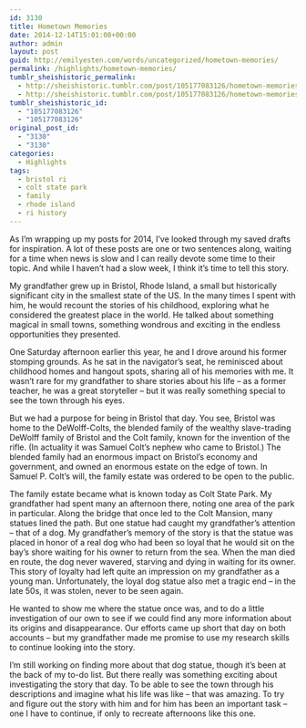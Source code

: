 ```yaml
---
id: 3130
title: Hometown Memories
date: 2014-12-14T15:01:08+00:00
author: admin
layout: post
guid: http://emilyesten.com/words/uncategorized/hometown-memories/
permalink: /highlights/hometown-memories/
tumblr_sheishistoric_permalink:
  - http://sheishistoric.tumblr.com/post/105177083126/hometown-memories
  - http://sheishistoric.tumblr.com/post/105177083126/hometown-memories
tumblr_sheishistoric_id:
  - "105177083126"
  - "105177083126"
original_post_id:
  - "3130"
  - "3130"
categories:
  - Highlights
tags:
  - bristol ri
  - colt state park
  - family
  - rhode island
  - ri history
---
```

As I’m wrapping up my posts for 2014, I’ve looked through my saved drafts for inspiration. A lot of these posts are one or two sentences along, waiting for a time when news is slow and I can really devote some time to their topic. And while I haven’t had a slow week, I think it’s time to tell this story.

<!-- more -->

<!-- more -->My grandfather grew up in Bristol, Rhode Island, a small but historically significant city in the smallest state of the US. In the many times I spent with him, he would recount the stories of his childhood, exploring what he considered the greatest place in the world. He talked about something magical in small towns, something wondrous and exciting in the endless opportunities they presented.

One Saturday afternoon earlier this year, he and I drove around his former stomping grounds. As he sat in the navigator’s seat, he reminisced about childhood homes and hangout spots, sharing all of his memories with me. It wasn’t rare for my grandfather to share stories about his life – as a former teacher, he was a great storyteller – but it was really something special to see the town through his eyes.

But we had a purpose for being in Bristol that day. You see, Bristol was home to the DeWolff-Colts, the blended family of the wealthy slave-trading DeWolff family of Bristol and the Colt family, known for the invention of the rifle. (In actuality it was Samuel Colt’s nephew who came to Bristol.) The blended family had an enormous impact on Bristol’s economy and government, and owned an enormous estate on the edge of town. In Samuel P. Colt’s will, the family estate was ordered to be open to the public.

The family estate became what is known today as Colt State Park. My grandfather had spent many an afternoon there, noting one area of the park in particular. Along the bridge that once led to the Colt Mansion, many statues lined the path. But one statue had caught my grandfather’s attention – that of a dog. My grandfather’s memory of the story is that the statue was placed in honor of a real dog who had been so loyal that he would sit on the bay’s shore waiting for his owner to return from the sea. When the man died en route, the dog never wavered, starving and dying in waiting for its owner. This story of loyalty had left quite an impression on my grandfather as a young man. Unfortunately, the loyal dog statue also met a tragic end – in the late 50s, it was stolen, never to be seen again.

He wanted to show me where the statue once was, and to do a little investigation of our own to see if we could find any more information about its origins and disappearance. Our efforts came up short that day on both accounts – but my grandfather made me promise to use my research skills to continue looking into the story.

I’m still working on finding more about that dog statue, though it’s been at the back of my to-do list. But there really was something exciting about investigating the story that day. To be able to see the town through his descriptions and imagine what his life was like &#8211; that was amazing. To try and figure out the story with him and for him has been an important task &#8211; one I have to continue, if only to recreate afternoons like this one.